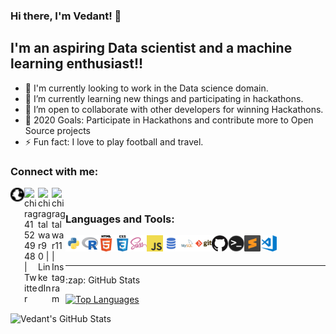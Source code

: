 ### Hi there, I'm Vedant! 👋


## I'm an aspiring Data scientist and a machine learning enthusiast!!

- 🔭 I'm currently looking to work in the Data science domain.
- 🌱 I’m currently learning new things and participating in hackathons.
- 👯 I’m open to collaborate with other developers for winning Hackathons.
- 🥅 2020 Goals: Participate in Hackathons and contribute more to Open Source projects
- ⚡ Fun fact: I love to play football and travel.


### Connect with me:

[<img align="left" alt="https://chiragtalwar9090.github.io/DataBoy_portfolio/" width="22px" src="https://raw.githubusercontent.com/iconic/open-iconic/master/svg/globe.svg" />][website]
[<img align="left" alt="chirag41524948 | Twitter" width="22px" src="https://cdn.jsdelivr.net/npm/simple-icons@v3/icons/twitter.svg" />][twitter]
[<img align="left" alt="chiragtalwar90 | LinkedIn" width="22px" src="https://cdn.jsdelivr.net/npm/simple-icons@v3/icons/linkedin.svg" />][linkedin]
[<img align="left" alt="chiragtalwar11 | Instagram" width="22px" src="https://cdn.jsdelivr.net/npm/simple-icons@v3/icons/instagram.svg" />][instagram]

<br />

### Languages and Tools:

[<img align="left" alt="Python" width="26px" src="https://raw.githubusercontent.com/github/explore/80688e429a7d4ef2fca1e82350fe8e3517d3494d/topics/python/python.png" />][website]
[<img align="left" alt="R" width="26px" src="https://raw.githubusercontent.com/github/explore/80688e429a7d4ef2fca1e82350fe8e3517d3494d/topics/r/r.png" />][website]
[<img align="left" alt="HTML5" width="26px" src="https://raw.githubusercontent.com/github/explore/80688e429a7d4ef2fca1e82350fe8e3517d3494d/topics/html/html.png" />][website]
[<img align="left" alt="CSS3" width="26px" src="https://raw.githubusercontent.com/github/explore/80688e429a7d4ef2fca1e82350fe8e3517d3494d/topics/css/css.png" />][website]
[<img align="left" alt="Sass" width="26px" src="https://raw.githubusercontent.com/github/explore/80688e429a7d4ef2fca1e82350fe8e3517d3494d/topics/sass/sass.png" />][website]
[<img align="left" alt="JavaScript" width="26px" src="https://raw.githubusercontent.com/github/explore/80688e429a7d4ef2fca1e82350fe8e3517d3494d/topics/javascript/javascript.png" />][website]
[<img align="left" alt="SQL" width="26px" src="https://raw.githubusercontent.com/github/explore/80688e429a7d4ef2fca1e82350fe8e3517d3494d/topics/sql/sql.png" />][website]
[<img align="left" alt="MySQL" width="26px" src="https://raw.githubusercontent.com/github/explore/80688e429a7d4ef2fca1e82350fe8e3517d3494d/topics/mysql/mysql.png" />][website]
[<img align="left" alt="Git" width="26px" src="https://raw.githubusercontent.com/github/explore/80688e429a7d4ef2fca1e82350fe8e3517d3494d/topics/git/git.png" />][website]
[<img align="left" alt="GitHub" width="26px" src="https://raw.githubusercontent.com/github/explore/78df643247d429f6cc873026c0622819ad797942/topics/github/github.png" />][website]
[<img align="left" alt="Terminal" width="26px" src="https://raw.githubusercontent.com/github/explore/80688e429a7d4ef2fca1e82350fe8e3517d3494d/topics/terminal/terminal.png" />][website]
[<img align="left" alt="Sublime Text" width="26px" src="https://raw.githubusercontent.com/github/explore/80688e429a7d4ef2fca1e82350fe8e3517d3494d/topics/sublime-text/sublime-text.png" />][website]
[<img align="left" alt="Visual Studio Code" width="26px" src="https://raw.githubusercontent.com/github/explore/80688e429a7d4ef2fca1e82350fe8e3517d3494d/topics/visual-studio-code/visual-studio-code.png" />][website]

<br />
<br />

---

  <summary>:zap: GitHub Stats</summary>

  [![Top Languages](https://github-readme-stats.vercel.app/api/top-langs/?username=shreayan98c)](https://shreayan98c.github.io/)


  <img align="left" alt="Vedant's GitHub Stats" src="https://github-readme-stats.codestackr.vercel.app/api?username=chiragtalwar9090&show_icons=true&hide_border=true&theme=tokyonight&hide=stars&count_private=true" />

</details>

[website]: https://chiragtalwar9090.github.io/DataBoy_portfolio/
[twitter]: https://twitter.com/Yidster1
[instagram]: https://www.instagram.com/chiragtalwar11/?hl=en
[linkedin]: www.linkedin.com/in/vedant-bhushan-bb3791188
